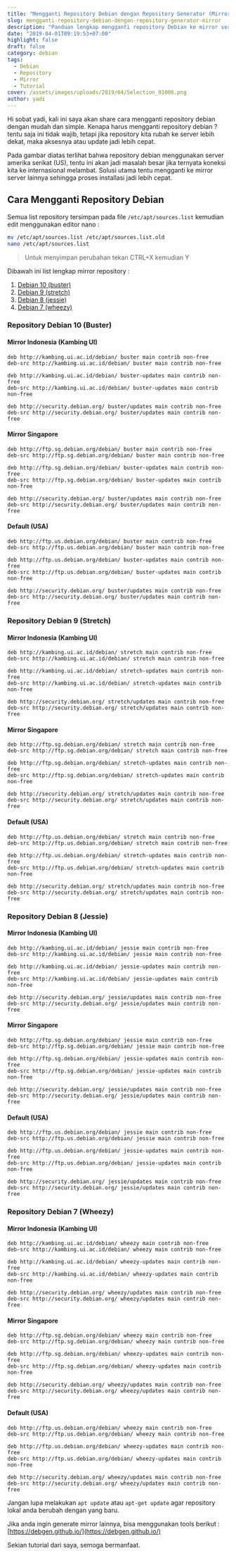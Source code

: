 ```yaml
---
title: "Mengganti Repository Debian dengan Repository Generator (Mirror)"
slug: mengganti-repository-debian-dengan-repository-generator-mirror
description: "Panduan lengkap mengganti repository Debian ke mirror server lokal guna mempercepat update. Tutorial untuk Debian 10, 9, 8, dan 7."
date: "2019-04-01T09:19:53+07:00"
highlight: false
draft: false
category: debian
tags:
  - Debian
  - Repository
  - Mirror
  - Tutorial
cover: /assets/images/uploads/2019/04/Selection_01006.png
author: yadi
---
```


Hi sobat yadi, kali ini saya akan share cara mengganti repository debian dengan mudah dan simple. Kenapa harus mengganti repository debian ? tentu saja ini tidak wajib, tetapi jika repository kita rubah ke server lebih dekat, maka aksesnya atau update jadi lebih cepat.

Pada gambar diatas terlihat bahwa repository debian menggunakan server amerika serikat (US), tentu ini akan jadi masalah besar jika ternyata koneksi kita ke internasional melambat. Solusi utama tentu mengganti ke mirror server lainnya sehingga proses installasi jadi lebih cepat.

## Cara Mengganti Repository Debian
Semua list repository tersimpan pada file `/etc/apt/sources.list` kemudian edit menggunakan editor nano :

```bash
mv /etc/apt/sources.list /etc/apt/sources.list.old
nano /etc/apt/sources.list
```

> Untuk menyimpan perubahan tekan CTRL+X kemudian Y

Dibawah ini list lengkap mirror repository :
1. [Debian 10 (buster)](#repository-debian-10-buster)
2. [Debian 9 (stretch)](#repository-debian-9-stretch)
3. [Debian 8 (jessie)](#repository-debian-8-jessie)
4. [Debian 7 (wheezy)](#repository-debian-7-wheezy)

### Repository Debian 10 (Buster)
#### Mirror Indonesia (Kambing UI)
```
deb http://kambing.ui.ac.id/debian/ buster main contrib non-free
deb-src http://kambing.ui.ac.id/debian/ buster main contrib non-free

deb http://kambing.ui.ac.id/debian/ buster-updates main contrib non-free
deb-src http://kambing.ui.ac.id/debian/ buster-updates main contrib non-free

deb http://security.debian.org/ buster/updates main contrib non-free
deb-src http://security.debian.org/ buster/updates main contrib non-free
```
#### Mirror Singapore
```
deb http://ftp.sg.debian.org/debian/ buster main contrib non-free
deb-src http://ftp.sg.debian.org/debian/ buster main contrib non-free

deb http://ftp.sg.debian.org/debian/ buster-updates main contrib non-free
deb-src http://ftp.sg.debian.org/debian/ buster-updates main contrib non-free

deb http://security.debian.org/ buster/updates main contrib non-free
deb-src http://security.debian.org/ buster/updates main contrib non-free
```

#### Default (USA)
```
deb http://ftp.us.debian.org/debian/ buster main contrib non-free
deb-src http://ftp.us.debian.org/debian/ buster main contrib non-free

deb http://ftp.us.debian.org/debian/ buster-updates main contrib non-free
deb-src http://ftp.us.debian.org/debian/ buster-updates main contrib non-free

deb http://security.debian.org/ buster/updates main contrib non-free
deb-src http://security.debian.org/ buster/updates main contrib non-free
```

### Repository Debian 9 (Stretch)
#### Mirror Indonesia (Kambing UI)
```
deb http://kambing.ui.ac.id/debian/ stretch main contrib non-free
deb-src http://kambing.ui.ac.id/debian/ stretch main contrib non-free
 
deb http://kambing.ui.ac.id/debian/ stretch-updates main contrib non-free
deb-src http://kambing.ui.ac.id/debian/ stretch-updates main contrib non-free
 
deb http://security.debian.org/ stretch/updates main contrib non-free
deb-src http://security.debian.org/ stretch/updates main contrib non-free
```
#### Mirror Singapore
```
deb http://ftp.sg.debian.org/debian/ stretch main contrib non-free
deb-src http://ftp.sg.debian.org/debian/ stretch main contrib non-free
 
deb http://ftp.sg.debian.org/debian/ stretch-updates main contrib non-free
deb-src http://ftp.sg.debian.org/debian/ stretch-updates main contrib non-free
 
deb http://security.debian.org/ stretch/updates main contrib non-free
deb-src http://security.debian.org/ stretch/updates main contrib non-free
```

#### Default (USA)
```
deb http://ftp.us.debian.org/debian/ stretch main contrib non-free
deb-src http://ftp.us.debian.org/debian/ stretch main contrib non-free
 
deb http://ftp.us.debian.org/debian/ stretch-updates main contrib non-free
deb-src http://ftp.us.debian.org/debian/ stretch-updates main contrib non-free
 
deb http://security.debian.org/ stretch/updates main contrib non-free
deb-src http://security.debian.org/ stretch/updates main contrib non-free
```

### Repository Debian 8 (Jessie)
#### Mirror Indonesia (Kambing UI)
```
deb http://kambing.ui.ac.id/debian/ jessie main contrib non-free
deb-src http://kambing.ui.ac.id/debian/ jessie main contrib non-free
 
deb http://kambing.ui.ac.id/debian/ jessie-updates main contrib non-free
deb-src http://kambing.ui.ac.id/debian/ jessie-updates main contrib non-free
 
deb http://security.debian.org/ jessie/updates main contrib non-free
deb-src http://security.debian.org/ jessie/updates main contrib non-free
```
#### Mirror Singapore
```
deb http://ftp.sg.debian.org/debian/ jessie main contrib non-free
deb-src http://ftp.sg.debian.org/debian/ jessie main contrib non-free
 
deb http://ftp.sg.debian.org/debian/ jessie-updates main contrib non-free
deb-src http://ftp.sg.debian.org/debian/ jessie-updates main contrib non-free
 
deb http://security.debian.org/ jessie/updates main contrib non-free
deb-src http://security.debian.org/ jessie/updates main contrib non-free
```
#### Default (USA)
```
deb http://ftp.us.debian.org/debian/ jessie main contrib non-free
deb-src http://ftp.us.debian.org/debian/ jessie main contrib non-free
 
deb http://ftp.us.debian.org/debian/ jessie-updates main contrib non-free
deb-src http://ftp.us.debian.org/debian/ jessie-updates main contrib non-free
 
deb http://security.debian.org/ jessie/updates main contrib non-free
deb-src http://security.debian.org/ jessie/updates main contrib non-free
```

### Repository Debian 7 (Wheezy)
#### Mirror Indonesia (Kambing UI)
```
deb http://kambing.ui.ac.id/debian/ wheezy main contrib non-free
deb-src http://kambing.ui.ac.id/debian/ wheezy main contrib non-free
 
deb http://kambing.ui.ac.id/debian/ wheezy-updates main contrib non-free
deb-src http://kambing.ui.ac.id/debian/ wheezy-updates main contrib non-free
 
deb http://security.debian.org/ wheezy/updates main contrib non-free
deb-src http://security.debian.org/ wheezy/updates main contrib non-free
```

#### Mirror Singapore
```
deb http://ftp.sg.debian.org/debian/ wheezy main contrib non-free
deb-src http://ftp.sg.debian.org/debian/ wheezy main contrib non-free
 
deb http://ftp.sg.debian.org/debian/ wheezy-updates main contrib non-free
deb-src http://ftp.sg.debian.org/debian/ wheezy-updates main contrib non-free
 
deb http://security.debian.org/ wheezy/updates main contrib non-free
deb-src http://security.debian.org/ wheezy/updates main contrib non-free
```

#### Default (USA)
```
deb http://ftp.us.debian.org/debian/ wheezy main contrib non-free
deb-src http://ftp.us.debian.org/debian/ wheezy main contrib non-free
 
deb http://ftp.us.debian.org/debian/ wheezy-updates main contrib non-free
deb-src http://ftp.us.debian.org/debian/ wheezy-updates main contrib non-free
 
deb http://security.debian.org/ wheezy/updates main contrib non-free
deb-src http://security.debian.org/ wheezy/updates main contrib non-free
```

Jangan lupa melakukan `apt update` atau `apt-get update` agar repository lokal anda berubah dengan yang baru.

Jika anda ingin generate mirror lainnya, bisa menggunakan tools berikut : [https://debgen.github.io/](https://debgen.github.io/)

Sekian tutorial dari saya, semoga bermanfaat.

